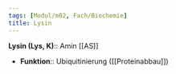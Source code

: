 ```yaml
---
tags: [Modul/m02, Fach/Biochemie]
title: Lysin
---
```

**Lysin (Lys, K)**:: Amin [[AS]]
- **Funktion**:: Ubiquitinierung ([[Proteinabbau]])